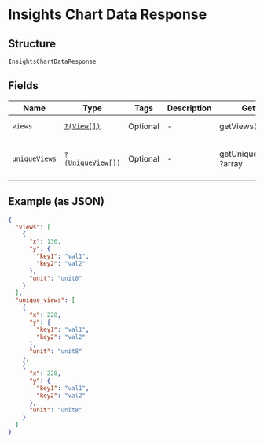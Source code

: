 
# Insights Chart Data Response

## Structure

`InsightsChartDataResponse`

## Fields

| Name | Type | Tags | Description | Getter | Setter |
|  --- | --- | --- | --- | --- | --- |
| `views` | [`?(View[])`](../../doc/models/view.md) | Optional | - | getViews(): ?array | setViews(?array views): void |
| `uniqueViews` | [`?(UniqueView[])`](../../doc/models/unique-view.md) | Optional | - | getUniqueViews(): ?array | setUniqueViews(?array uniqueViews): void |

## Example (as JSON)

```json
{
  "views": [
    {
      "x": 136,
      "y": {
        "key1": "val1",
        "key2": "val2"
      },
      "unit": "unit0"
    }
  ],
  "unique_views": [
    {
      "x": 228,
      "y": {
        "key1": "val1",
        "key2": "val2"
      },
      "unit": "unit8"
    },
    {
      "x": 228,
      "y": {
        "key1": "val1",
        "key2": "val2"
      },
      "unit": "unit8"
    }
  ]
}
```

